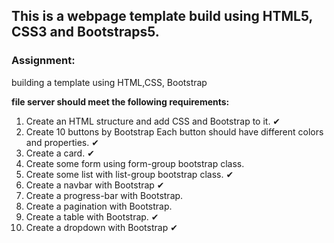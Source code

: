 ## This is a webpage template build using HTML5, CSS3 and Bootstraps5.



### Assignment: 
building a template using HTML,CSS, Bootstrap

 **file server should meet the following requirements:**

1.  Create an HTML structure and add CSS and Bootstrap to it. &#x2714;
2.  Create 10 buttons by Bootstrap Each button should have different colors
    and properties. &#x2714;
3.  Create a card. &#x2714;
4.  Create some form using form-group bootstrap class.
5.  Create some list with list-group bootstrap class. &#x2714;
6.  Create a navbar with Bootstrap &#x2714;
7.  Create a progress-bar with Bootstrap.
8.  Create a pagination with Bootstrap.
9.  Create a table with Bootstrap. &#x2714;
10. Create a dropdown with Bootstrap &#x2714;

<!-- Symbols = &#x2714;, &#10006; || &#10062; &#9989;  -->

